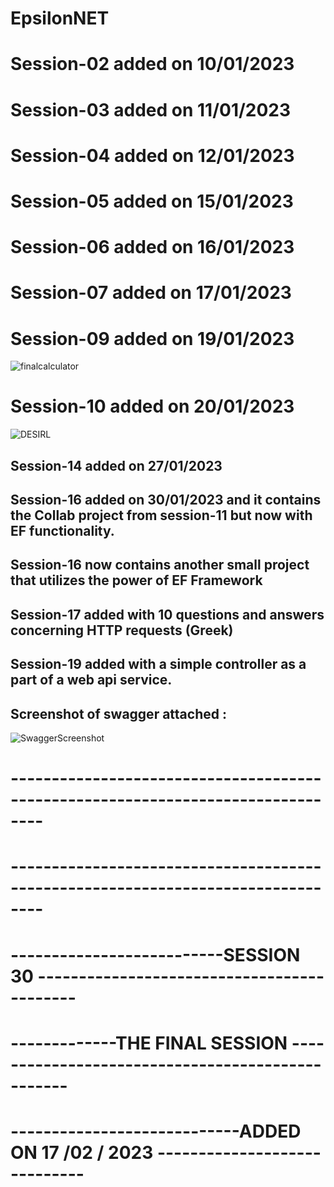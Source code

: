 # EpsilonNET
# Session-02 added on 10/01/2023
# Session-03 added on 11/01/2023
# Session-04 added on 12/01/2023
# Session-05 added on 15/01/2023
# Session-06 added on 16/01/2023
# Session-07 added on 17/01/2023
# Session-09 added on 19/01/2023 
![finalcalculator](https://user-images.githubusercontent.com/43867022/213474515-65735c37-b80b-4a1c-8725-4334fef94db2.jpg)
# Session-10 added on 20/01/2023 
![DESIRL](https://user-images.githubusercontent.com/43867022/213741486-79e8f493-3ff1-47df-9774-d2c1c563dcc3.jpg)
## Session-14 added on 27/01/2023
## Session-16 added on 30/01/2023 and it contains the Collab project from session-11 but now with EF functionality. 
## Session-16 now contains another small project that utilizes the power of EF Framework
## Session-17 added with 10 questions and answers concerning HTTP requests (Greek)
## Session-19 added with a simple controller as a part of a web api service. 
## Screenshot of swagger attached : 
![SwaggerScreenshot](https://user-images.githubusercontent.com/43867022/216338053-775fe4b0-6e98-4344-ac07-db75dcf44a39.jpg)
# --------------------------------------------------------------------------------
# --------------------------------------------------------------------------------
# --------------------------SESSION 30 -------------------------------------------
# -------------THE FINAL SESSION -------------------------------------------------
# ----------------------------ADDED ON 17 /02 / 2023 -----------------------------
